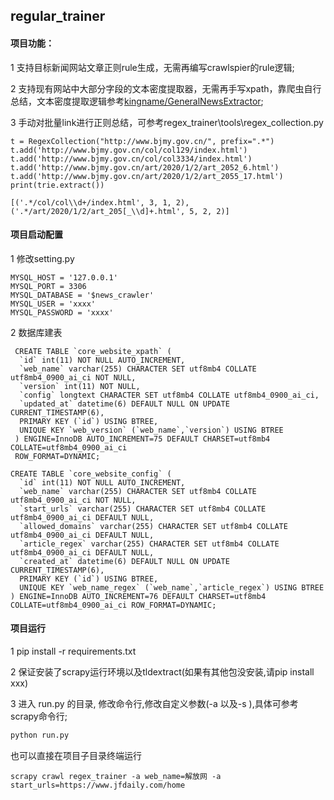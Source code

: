 ## regular_trainer
#### 项目功能：
 1 支持目标新闻网站文章正则rule生成，无需再编写crawlspier的rule逻辑;
 
 2 支持现有网站中大部分字段的文本密度提取器，无需再手写xpath，靠爬虫自行总结，文本密度提取逻辑参考[kingname/GeneralNewsExtractor](https://github.com/kingname/GeneralNewsExtractor);
 
 3 手动对批量link进行正则总结，可参考regex_trainer\tools\regex_collection.py
 ```
 t = RegexCollection("http://www.bjmy.gov.cn/", prefix=".*")
 t.add('http://www.bjmy.gov.cn/col/col129/index.html')
 t.add('http://www.bjmy.gov.cn/col/col3334/index.html')
 t.add('http://www.bjmy.gov.cn/art/2020/1/2/art_2052_6.html')
 t.add('http://www.bjmy.gov.cn/art/2020/1/2/art_2055_17.html')
 print(trie.extract())

 [('.*/col/col\\d+/index.html', 3, 1, 2), ('.*/art/2020/1/2/art_205[_\\d]+.html', 5, 2, 2)]
 ```

#### 项目启动配置

 1 修改setting.py
 ```
 MYSQL_HOST = '127.0.0.1'
 MYSQL_PORT = 3306
 MYSQL_DATABASE = '$news_crawler'
 MYSQL_USER = 'xxxx'
 MYSQL_PASSWORD = 'xxxx'
 ```
 
 2 数据库建表
 
```
 CREATE TABLE `core_website_xpath` (
  `id` int(11) NOT NULL AUTO_INCREMENT,
  `web_name` varchar(255) CHARACTER SET utf8mb4 COLLATE utf8mb4_0900_ai_ci NOT NULL,
  `version` int(11) NOT NULL,
  `config` longtext CHARACTER SET utf8mb4 COLLATE utf8mb4_0900_ai_ci,
  `updated_at` datetime(6) DEFAULT NULL ON UPDATE CURRENT_TIMESTAMP(6),
  PRIMARY KEY (`id`) USING BTREE,
  UNIQUE KEY `web_version` (`web_name`,`version`) USING BTREE
 ) ENGINE=InnoDB AUTO_INCREMENT=75 DEFAULT CHARSET=utf8mb4 COLLATE=utf8mb4_0900_ai_ci 
 ROW_FORMAT=DYNAMIC;
```
```
CREATE TABLE `core_website_config` (
  `id` int(11) NOT NULL AUTO_INCREMENT,
  `web_name` varchar(255) CHARACTER SET utf8mb4 COLLATE utf8mb4_0900_ai_ci NOT NULL,
  `start_urls` varchar(255) CHARACTER SET utf8mb4 COLLATE utf8mb4_0900_ai_ci DEFAULT NULL,
  `allowed_domains` varchar(255) CHARACTER SET utf8mb4 COLLATE utf8mb4_0900_ai_ci DEFAULT NULL,
  `article_regex` varchar(255) CHARACTER SET utf8mb4 COLLATE utf8mb4_0900_ai_ci DEFAULT NULL,
  `created_at` datetime(6) DEFAULT NULL ON UPDATE CURRENT_TIMESTAMP(6),
  PRIMARY KEY (`id`) USING BTREE,
  UNIQUE KEY `web_name_regex` (`web_name`,`article_regex`) USING BTREE
) ENGINE=InnoDB AUTO_INCREMENT=76 DEFAULT CHARSET=utf8mb4 COLLATE=utf8mb4_0900_ai_ci ROW_FORMAT=DYNAMIC;

```
#### 项目运行

1 pip install -r requirements.txt

2 保证安装了scrapy运行环境以及tldextract(如果有其他包没安装,请pip install xxx)

3 进入 run.py 的目录, 修改命令行,修改自定义参数(-a 以及-s ),具体可参考scrapy命令行;
``` python
python run.py
```
也可以直接在项目子目录终端运行
```
scrapy crawl regex_trainer -a web_name=解放网 -a start_urls=https://www.jfdaily.com/home

```

